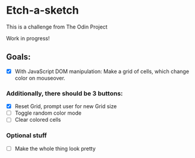 # Etch-a-sketch
This is a challenge from The Odin Project

Work in progress!

## Goals:

- [x] With JavaScript DOM manipulation: Make a grid of cells, which change color on mouseover.

### Additionally, there should be 3 buttons:

- [x] Reset Grid, prompt user for new Grid size
- [ ] Toggle random color mode
- [ ] Clear colored cells

### Optional stuff

- [ ] Make the whole thing look pretty
